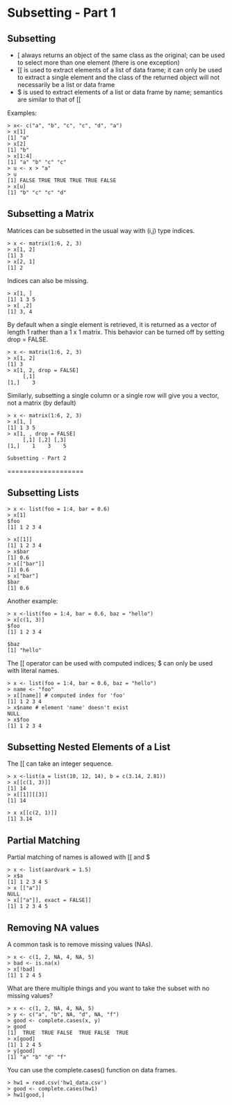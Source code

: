 Subsetting - Part 1
===================

Subsetting
----------

* [ always returns an object of the same class as the original; can be used to select more than one element (there is one exception)
* [[ is used to extract elements of a list of data frame; it can only be used to extract a single element and the class of the returned object will not necessarily be a list or data frame
* $ is used to extract elements of a list or data frame by name; semantics are similar to that of [[

Examples:

	> x<- c("a", "b", "c", "c", "d", "a")
	> x[1]
	[1] "a"
	> x[2]
	[1] "b"
	> x[1:4]
	[1] "a" "b" "c" "c"
	> u <- x > "a"
	> u
	[1] FALSE TRUE TRUE TRUE TRUE FALSE
	> x[u]
	[1] "b" "c" "c" "d"

	
Subsetting a Matrix
-------------------

Matrices can be subsetted in the usual way with (i,j) type indices.

	> x <- matrix(1:6, 2, 3)
	> x[1, 2]
	[1] 3
	> x[2, 1]
	[1] 2

Indices can also be missing.

	> x[1, ]
	[1] 1 3 5
	> x[ ,2]
	[1] 3, 4

By default when a single element is retrieved, it is returned as a vector of length 1 rather than a 1 x 1 matrix. This behavior can be turned off by setting drop = FALSE.

	> x <- matrix(1:6, 2, 3)
	> x[1, 2]
	[1] 3
	> x[1, 2, drop = FALSE]
	     [,1]
	[1,]    3

Similarly, subsetting a single column or a single row will give you a vector, not a matrix (by default)

	> x <- matrix(1:6, 2, 3)
	> x[1, ]
	[1] 1 3 5
	> x[1, , drop = FALSE]
	     [,1] [,2] [,3]
	[1,]    1    3    5
	
	Subsetting - Part 2
===================

Subsetting Lists
----------------

	> x <- list(foo = 1:4, bar = 0.6)
	> x[1]
	$foo
	[1] 1 2 3 4
	
	> x[[1]]
	[1] 1 2 3 4
	> x$bar
	[1] 0.6
	> x[["bar"]]
	[1] 0.6
	> x["bar"]
	$bar
	[1] 0.6

Another example:

	> x <-list(foo = 1:4, bar = 0.6, baz = "hello")
	> x[c(1, 3)]
	$foo
	[1] 1 2 3 4
	
	$baz
	[1] "hello"

The [[ operator can be used with computed indices; $ can only be used with literal names.

	> x <- list(foo = 1:4, bar = 0.6, baz = "hello")
	> name <- "foo"
	> x[[name]] # computed index for 'foo'
	[1] 1 2 3 4
	> x$name # element 'name' doesn't exist
	NULL
	> x$foo
	[1] 1 2 3 4


Subsetting Nested Elements of a List
------------------------------------

The [[ can take an integer sequence.

	> x <-list(a = list(10, 12, 14), b = c(3.14, 2.81))
	> x[[c(1, 3)]]
	[1] 14
	> x[[1]][[3]]
	[1] 14
	
	> x x[[c(2, 1)]]
	[1] 3.14


Partial Matching
----------------

Partial matching of names is allowed with [[ and $

	> x <- list(aardvark = 1.5)
	> x$a
	[1] 1 2 3 4 5
	> x [["a"]]
	NULL
	> x[["a"]], exact = FALSE]]
	[1] 1 2 3 4 5


Removing NA values
------------------

A common task is to remove missing values (NAs).

	> x <- c(1, 2, NA, 4, NA, 5)
	> bad <- is.na(x)
	> x[!bad]
	[1] 1 2 4 5

What are there multiple things and you want to take the subset with no missing values?

	> x <- c(1, 2, NA, 4, NA, 5)
	> y <- c("a", "b", NA, "d", NA, "f")
	> good <- complete.cases(x, y)
	> good
	[1]  TRUE  TRUE FALSE  TRUE FALSE  TRUE
	> x[good]
	[1] 1 2 4 5
	> y[good]
	[1] "a" "b" "d" "f"


You can use the complete.cases() function on data frames.

	> hw1 = read.csv('hw1_data.csv')
	> good <- complete.cases(hw1)
	> hw1[good,]


	
